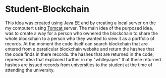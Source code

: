 # Student-Blockchain
<p> This idea was created using Java EE and by creating a local server on the my computert using <a href="http://tomcat.apache.org/"> Tomcat </a> server. The main idea of the purposed idea, was to create a way for a person who ownered the blockchain to share the whole blockchain to a person who they wanted to view it as a portfolio of records. At the moment the code itself can search blockchain that are entered from a paraticular blockchain website and return the hashes that the code finds in there records. the hashes that are returned in the code, represent idea that explained further in my "whitepaper" that these returned hashes are issued records from universities to the student at the time of attending the university. </p> 
